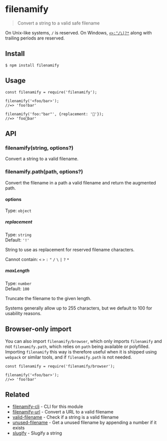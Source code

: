 filenamify
==========

> Convert a string to a valid safe filename

On Unix-like systems, `/` is reserved. On Windows, [`<>:"/\|?*`](http://msdn.microsoft.com/en-us/library/aa365247%28VS.85%29#naming_conventions) along with trailing periods are reserved.

Install
-------

    $ npm install filenamify

Usage
-----

    const filenamify = require('filenamify');

    filenamify('<foo/bar>');
    //=> 'foo!bar'

    filenamify('foo:"bar"', {replacement: '🐴'});
    //=> 'foo🐴bar'

API
---

### filenamify(string, options?)

Convert a string to a valid filename.

### filenamify.path(path, options?)

Convert the filename in a path a valid filename and return the augmented path.

#### options

Type: `object`

##### replacement

Type: `string`  
Default: `'!'`

String to use as replacement for reserved filename characters.

Cannot contain: `<` `>` `:` `"` `/` `\` `|` `?` `*`

##### maxLength

Type: `number`  
Default: `100`

Truncate the filename to the given length.

Systems generally allow up to 255 characters, but we default to 100 for usability reasons.

Browser-only import
-------------------

You can also import `filenamify/browser`, which only imports `filenamify` and not `filenamify.path`, which relies on `path` being available or polyfilled. Importing `filenamify` this way is therefore useful when it is shipped using `webpack` or similar tools, and if `filenamify.path` is not needed.

    const filenamify = require('filenamify/browser');

    filenamify('<foo/bar>');
    //=> 'foo!bar'

Related
-------

-   [filenamify-cli](https://github.com/sindresorhus/filenamify-cli) - CLI for this module
-   [filenamify-url](https://github.com/sindresorhus/filenamify-url) - Convert a URL to a valid filename
-   [valid-filename](https://github.com/sindresorhus/valid-filename) - Check if a string is a valid filename
-   [unused-filename](https://github.com/sindresorhus/unused-filename) - Get a unused filename by appending a number if it exists
-   [slugify](https://github.com/sindresorhus/slugify) - Slugify a string
